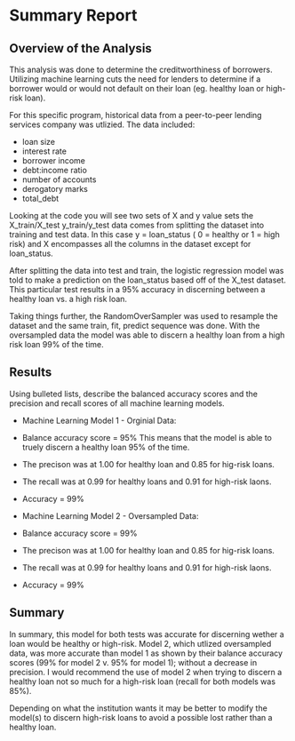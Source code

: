 # Summary Report

## Overview of the Analysis

This analysis was done to determine the creditworthiness of borrowers. Utilizing machine learning cuts the need for lenders to determine if a borrower would or would not default on their loan (eg. healthy loan or high-risk loan). 

For this specific program, historical data from a peer-to-peer lending services company was utlizied. The data included: 
- loan size
- interest rate
- borrower income
- debt:income ratio
- number of accounts
- derogatory marks
- total_debt

Looking at the code you will see two sets of X and y value sets
the X_train/X_test y_train/y_test data comes from splitting the dataset into training and test data.
In this case y = loan_status ( 0 = healthy or 1 = high risk) and X encompasses all the columns in the dataset except for loan_status.

After splitting the data into test and train, the logistic regression model was told to make a prediction on the loan_status based off of the X_test dataset. 
This particular test results in a 95% accuracy in discerning between a healthy loan vs. a high risk loan. 

Taking things further, the RandomOverSampler was used to resample the dataset and the same train, fit, predict sequence was done.
With the oversampled data the model was able to discern a healthy loan from a high risk loan 99% of the time.


## Results

Using bulleted lists, describe the balanced accuracy scores and the precision and recall scores of all machine learning models.

- Machine Learning Model 1 - Orginial Data:
 - Balance accuracy score = 95% This means that the model is able to truely discern a healthy loan 95% of the time.
 - The precison was at 1.00 for healthy loan and 0.85 for hig-risk loans.
 - The recall was at 0.99 for healthy loans and 0.91 for high-risk laons.
 - Accuracy = 99%


 
- Machine Learning Model 2 - Oversampled Data:
 - Balance accuracy score = 99% 
 - The precison was at 1.00 for healthy loan and 0.85 for hig-risk loans.
 - The recall was at 0.99 for healthy loans and 0.91 for high-risk laons.
 - Accuracy = 99%


## Summary

In summary, this model for both tests was accurate for discerning wether a loan would be healthy or high-risk.
Model 2, which utlized oversampled data, was more accurate than model 1 as shown by their balance accuracy scores (99% for model 2 v. 95% for model 1); without a decrease in precision. 
I would recommend the use of model 2 when trying to discern a healthy loan not so much for a high-risk loan (recall for both models was 85%).

Depending on what the institution wants it may be better to modify the model(s) to discern high-risk loans to avoid a possible lost rather than a healthy loan.

